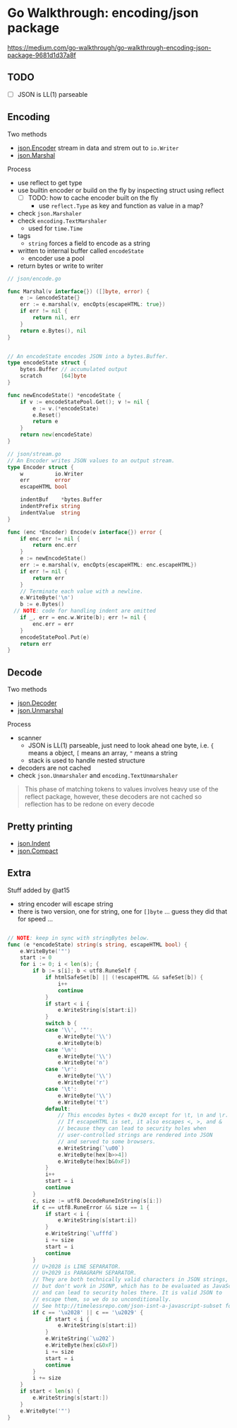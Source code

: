 # Go Walkthrough: encoding/json package

https://medium.com/go-walkthrough/go-walkthrough-encoding-json-package-9681d1d37a8f

## TODO

- [ ] JSON is LL(1) parseable

## Encoding

Two methods

- [json.Encoder](https://golang.org/pkg/encoding/json/#Encoder) stream in data and strem out to `io.Writer`
- [json.Marshal](https://golang.org/pkg/encoding/json/#Marshal)

Process

- use reflect to get type
- use builtin encoder or build on the fly by inspecting struct using reflect
  - [ ] TODO: how to cache encoder built on the fly
    - use `reflect.Type` as key and function as value in a map?
- check `json.Marshaler`
- check `encoding.TextMarshaler`
  - used for `time.Time`
- tags
  - `string` forces a field to encode as a string
- written to internal buffer called `encodeState`
  - encoder use a pool
- return bytes or write to writer

````go
// json/encode.go

func Marshal(v interface{}) ([]byte, error) {
	e := &encodeState{}
	err := e.marshal(v, encOpts{escapeHTML: true})
	if err != nil {
		return nil, err
	}
	return e.Bytes(), nil
}


// An encodeState encodes JSON into a bytes.Buffer.
type encodeState struct {
	bytes.Buffer // accumulated output
	scratch      [64]byte
}

func newEncodeState() *encodeState {
	if v := encodeStatePool.Get(); v != nil {
		e := v.(*encodeState)
		e.Reset()
		return e
	}
	return new(encodeState)
}

// json/stream.go
// An Encoder writes JSON values to an output stream.
type Encoder struct {
	w          io.Writer
	err        error
	escapeHTML bool

	indentBuf    *bytes.Buffer
	indentPrefix string
	indentValue  string
}

func (enc *Encoder) Encode(v interface{}) error {
	if enc.err != nil {
		return enc.err
	}
	e := newEncodeState()
	err := e.marshal(v, encOpts{escapeHTML: enc.escapeHTML})
	if err != nil {
		return err
	}
	// Terminate each value with a newline.
	e.WriteByte('\n')
	b := e.Bytes()
  // NOTE: code for handling indent are omitted
	if _, err = enc.w.Write(b); err != nil {
		enc.err = err
	}
	encodeStatePool.Put(e)
	return err
}
````

## Decode

Two methods

- [json.Decoder](https://golang.org/pkg/encoding/json/#Decoder)
- [json.Unmarshal](https://golang.org/pkg/encoding/json/#Unmarshal)

Process

- scanner
  - JSON is LL(1) parseable, just need to look ahead one byte, i.e. `{` means a object, `[` means an array, `"` means a string
  - stack is used to handle nested structure
- decoders are not cached
- check `json.Unmarshaler` and `encoding.TextUnmarshaler`

> This phase of matching tokens to values involves heavy use of the reflect package, however, these decoders are not cached so reflection has to be redone on every decode

## Pretty printing

- [json.Indent](https://golang.org/pkg/encoding/json/#Indent)
- [json.Compact](https://golang.org/pkg/encoding/json/#Compact)

## Extra

Stuff added by @at15

- string encoder will escape string
- there is two version, one for string, one for `[]byte` ... guess they did that for speed ...

````go

// NOTE: keep in sync with stringBytes below.
func (e *encodeState) string(s string, escapeHTML bool) {
	e.WriteByte('"')
	start := 0
	for i := 0; i < len(s); {
		if b := s[i]; b < utf8.RuneSelf {
			if htmlSafeSet[b] || (!escapeHTML && safeSet[b]) {
				i++
				continue
			}
			if start < i {
				e.WriteString(s[start:i])
			}
			switch b {
			case '\\', '"':
				e.WriteByte('\\')
				e.WriteByte(b)
			case '\n':
				e.WriteByte('\\')
				e.WriteByte('n')
			case '\r':
				e.WriteByte('\\')
				e.WriteByte('r')
			case '\t':
				e.WriteByte('\\')
				e.WriteByte('t')
			default:
				// This encodes bytes < 0x20 except for \t, \n and \r.
				// If escapeHTML is set, it also escapes <, >, and &
				// because they can lead to security holes when
				// user-controlled strings are rendered into JSON
				// and served to some browsers.
				e.WriteString(`\u00`)
				e.WriteByte(hex[b>>4])
				e.WriteByte(hex[b&0xF])
			}
			i++
			start = i
			continue
		}
		c, size := utf8.DecodeRuneInString(s[i:])
		if c == utf8.RuneError && size == 1 {
			if start < i {
				e.WriteString(s[start:i])
			}
			e.WriteString(`\ufffd`)
			i += size
			start = i
			continue
		}
		// U+2028 is LINE SEPARATOR.
		// U+2029 is PARAGRAPH SEPARATOR.
		// They are both technically valid characters in JSON strings,
		// but don't work in JSONP, which has to be evaluated as JavaScript,
		// and can lead to security holes there. It is valid JSON to
		// escape them, so we do so unconditionally.
		// See http://timelessrepo.com/json-isnt-a-javascript-subset for discussion.
		if c == '\u2028' || c == '\u2029' {
			if start < i {
				e.WriteString(s[start:i])
			}
			e.WriteString(`\u202`)
			e.WriteByte(hex[c&0xF])
			i += size
			start = i
			continue
		}
		i += size
	}
	if start < len(s) {
		e.WriteString(s[start:])
	}
	e.WriteByte('"')
}
````
